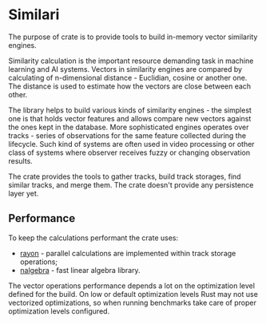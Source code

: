 # Similari

The purpose of crate is to provide tools to build in-memory vector similarity engines.

Similarity calculation is the important resource demanding task in machine learning and AI systems. Vectors in 
similarity engines are compared by calculating of n-dimensional distance - Euclidian, cosine or another one.
The distance is used to estimate how the vectors are close between each other.

The library helps to build various kinds of similarity engines - the simplest one is that holds vector features and 
allows compare new vectors against the ones kept in the database. More sophisticated engines operates over tracks - series 
of observations for the same feature collected during the lifecycle. Such kind of systems are often used in video processing 
or other class of systems where observer receives fuzzy or changing observation results.

The crate provides the tools to gather tracks, build track storages, find similar tracks, and merge them. The crate 
doesn't provide any persistence layer yet.

## Performance

To keep the calculations performant the crate uses:
* [rayon](https://docs.rs/rayon/latest/rayon/) - parallel calculations are implemented within track storage operations;
* [nalgebra](https://nalgebra.org/) - fast linear algebra library.

The vector operations performance depends a lot on the optimization level defined for the build. On low or default 
optimization levels Rust may not use vectorized optimizations, so when running benchmarks take care of proper optimization 
levels configured.
